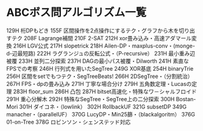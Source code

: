 # ABCボス問アルゴリズム一覧
129H 桁DPもどき
155F 区間操作を2点操作にするテク・グラフから木を切り出すテク
208F Lagrange補間
210F 2-SAT
212H xor畳み込み・高速アダマール変換
216H LGV公式
217H slopetrick
218H Ailen-DP・maxplus-conv・(monge-d-辺最短路)
222H ラグランジュの反転公式・（P-recursive）
231H 最小重み辺被覆
233H 並列二分探索
237H DAGの最小パス被覆・Dilworth
241H 素直なFPSでの考察
246H 行列式を用いたSegTree
249G XOR基底
254H binaryTrie
256H 区間をsetでもつテク・SegTreeBeats!
266H 2DSegTree・（分割統治）
267H FPS・dpの畳み込み
271H 丁寧な場合分け
279H 五角数定理・Lucasの定理
283H floor_sum
286H 凸包
287H bitset高速化・特殊なワ－シャルフロイド 
291H 重心分解木
292H 特殊なSegTree・SegTree上の二分探索
300H Bostan-Mori
301H ダイコネ・（lowlink）
302H RollbackUF
321G subsetDP
349G manacher・（parallelUF）
370G LucyDP・Min25篩・（blackalgoritm）
376G 01-on-Tree
378G ロビンソン・シェンステッド対応
